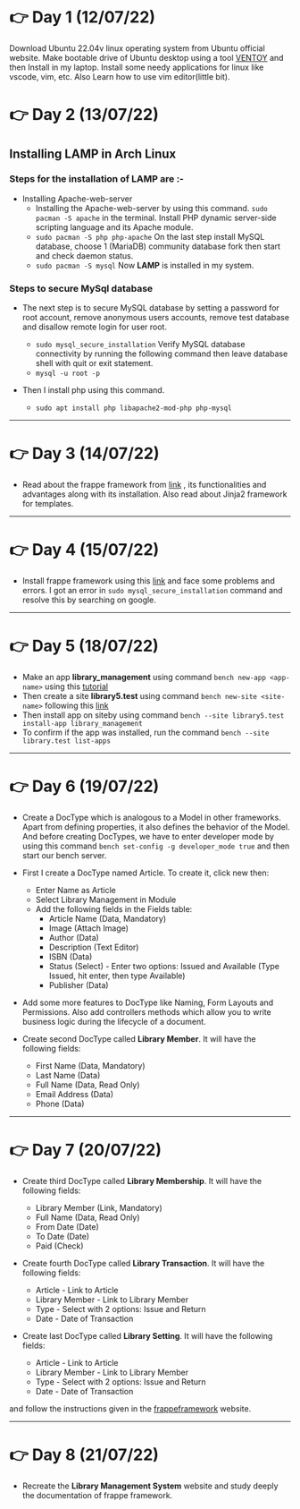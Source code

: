 # 👉 Day 1 (12/07/22)
Download Ubuntu 22.04v linux operating system from Ubuntu official website. Make bootable drive of Ubuntu desktop using a tool [VENTOY](https://www.ventoy.net) and then Install in my laptop. Install some needy applications for linux like vscode, vim, etc. Also Learn how to use vim editor(little bit).

# 👉 Day 2 (13/07/22)
## Installing LAMP in Arch Linux

### Steps for the installation of LAMP are :-
- Installing Apache-web-server
    * Installing the Apache-web-server by using this command. ```sudo pacman -S apache``` in the terminal.
Install PHP dynamic server-side scripting language and its Apache module. 
    * ```sudo pacman -S php php-apache```
On the last step install MySQL database, choose 1 (MariaDB) community database fork then start and check daemon status.
    * ```sudo pacman -S mysql```
Now **LAMP** is installed in my system.

### Steps to secure MySql database

- The next step is to secure MySQL database by setting a password for root account, remove anonymous users accounts, remove test database and disallow remote login for user root.
    * ```sudo mysql_secure_installation```
Verify MySQL database connectivity by running the following command then leave database shell with quit or exit statement.
    * ```mysql -u root -p```

- Then I install php using this command.
    * ```sudo apt install php libapache2-mod-php php-mysql```


---

# 👉 Day 3 (14/07/22)
- Read about the frappe framework from [link](https://www.frappeframework.com) , its functionalities and advantages along with its installation. Also read about Jinja2 framework for templates.

---

# 👉 Day 4 (15/07/22)
- Install frappe framework using this [link](https://github.com/D-codE-Hub/Guide-to-Install-Frappe-ERPNext-in-Ubuntu-22.04-LTS) and face some problems and errors. I got an error in ```sudo mysql_secure_installation``` command and resolve this by searching on google.

---

# 👉 Day 5 (18/07/22)
- Make an app **library_management** using command ```bench new-app <app-name>``` using this [tutorial](https://frappeframework.com/docs/v13/user/en/tutorial/create-an-app)
- Then create a site **library5.test** using command ```bench new-site <site-name>``` following this [link](https://frappeframework.com/docs/v13/user/en/tutorial/create-a-site)
- Then install app on siteby using command ```bench --site library5.test install-app library_management```
- To confirm if the app was installed, run the command ```bench --site library.test list-apps```

---

# 👉 Day 6 (19/07/22)
- Create a DocType which is analogous to a Model in other frameworks. Apart from defining properties, it also defines the behavior of the Model. And before creating DocTypes, we have to enter developer mode by using this command ```bench set-config -g developer_mode true``` and then start our bench server.
- First I create a DocType named Article. To create it, click new then:
   * Enter Name as Article
   * Select Library Management in Module
   * Add the following fields in the Fields table:
      * Article Name (Data, Mandatory)
      * Image (Attach Image)
      * Author (Data)
      * Description (Text Editor)
      * ISBN (Data)
      * Status (Select) - Enter two options: Issued and Available (Type Issued, hit enter, then type Available)
      * Publisher (Data)

- Add some more features to DocType like Naming, Form Layouts and Permissions. Also add controllers methods which allow you to write business logic during the lifecycle of a document. 
- Create second DocType called **Library Member**. It will have the following fields:
   * First Name (Data, Mandatory)
   * Last Name (Data)
   * Full Name (Data, Read Only)
   * Email Address (Data)
   * Phone (Data)

---

# 👉 Day 7 (20/07/22)
- Create third DocType called **Library Membership**. It will have the following fields:
   * Library Member (Link, Mandatory)
   * Full Name (Data, Read Only)
   * From Date (Date)
   * To Date (Date)
   * Paid (Check)

- Create fourth DocType called **Library Transaction**. It will have the following fields:
   * Article - Link to Article
   * Library Member - Link to Library Member
   * Type - Select with 2 options: Issue and Return
   * Date - Date of Transaction

- Create last DocType called **Library Setting**. It will have the following fields:
   * Article - Link to Article
   * Library Member - Link to Library Member
   * Type - Select with 2 options: Issue and Return
   * Date - Date of Transaction

and follow the instructions given in the [frappeframework](https://www.frappeframework.com) website.

---

# 👉 Day 8 (21/07/22)
- Recreate the **Library Management System** website and study deeply the documentation of frappe framework.
